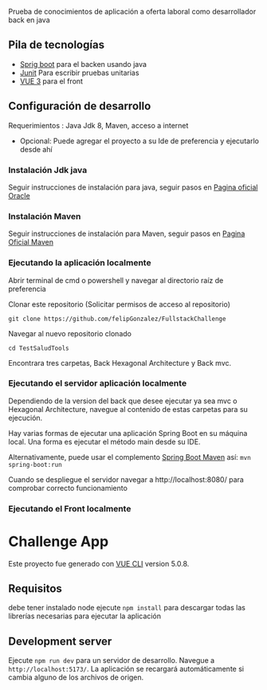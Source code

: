 
Prueba de conocimientos de aplicación a oferta laboral como desarrollador back en java

## Pila de tecnologías

* [Sprig boot](https://spring.io/guides/gs/spring-boot/) para el backen usando java
* [Junit](https://junit.org/junit5/) Para escribir pruebas unitarias
* [VUE 3](https://github.com/vuejs/) para el front


## Configuración de desarrollo
Requerimientos : Java Jdk 8, Maven, acceso a internet
* Opcional: Puede agregar el proyecto a su Ide de preferencia y ejecutarlo desde ahí

### Instalación Jdk java
Seguir instrucciones de instalación para java, seguir pasos en [Pagina oficial Oracle](https://www.oracle.com/java/technologies/javase-jdk8-downloads.html)

### Instalación Maven

Seguir instrucciones de instalación para Maven, seguir pasos en [Pagina Oficial Maven](http://maven.apache.org/download.cgi#Installation)

### Ejecutando la aplicación localmente

Abrir terminal de cmd o powershell y navegar al directorio raíz de preferencia

Clonar este repositorio (Solicitar permisos de acceso al repositorio)
```
git clone https://github.com/felipGonzalez/FullstackChallenge
```
Navegar al nuevo repositorio clonado
```
cd TestSaludTools
```

Encontrara tres carpetas, Back Hexagonal Architecture y Back mvc. 

### Ejecutando el servidor aplicación localmente
Dependiendo de la version del back que desee ejecutar ya sea mvc o Hexagonal Architecture, navegue al contenido
de estas carpetas para su ejecución.

Hay varias formas de ejecutar una aplicación Spring Boot en su máquina local. Una forma es ejecutar el  método main desde su IDE.


Alternativamente, puede usar el complemento [Spring Boot Maven](https://docs.spring.io/spring-boot/docs/current/reference/html/build-tool-plugins.html#build-tool-plugins-maven-plugin) así:
`mvn spring-boot:run`

Cuando se despliegue el servidor  navegar a http://localhost:8080/  para comprobar correcto funcionamiento

### Ejecutando el Front  localmente

# Challenge App

Este proyecto fue generado con [VUE CLI](https://github.com/vuejs/vue-cli) version 5.0.8.

## Requisitos
debe tener instalado node
ejecute `npm install` para descargar todas las librerías necesarias para ejecutar la aplicación 

## Development server

Ejecute `npm run dev` para un servidor de desarrollo. Navegue a `http://localhost:5173/`. La aplicación se recargará automáticamente si cambia alguno de los archivos de origen.




